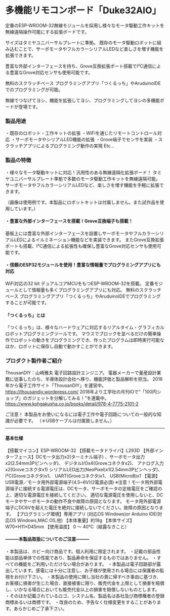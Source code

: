 # 多機能リモコンボード「Duke32AIO」

定番のESP-WROOM-32無線モジュールを採用し様々なモータ駆動工作キットを無線遠隔操作可能にする拡張ボードです。

サイズはタミヤユニバーサルプレートに準拠。
既存のモータ駆動ロボットに組み込むことで、サーボモータやフルカラーシリアルLEDなど楽しさを増す機能を拡張できます。

豊富な外部インターフェースを持ち、Grove互換拡張ポート搭載でI²C通信による豊富なGrove対応センサも使用可能です。

無料のスクラッチベース プログラミングアプリ「つくるっち」やAruduinoIDEでのプログラミングが可能。

無線でつなげてヨシ、機能を拡張してヨシ、プログラミングしてヨシの多機能ボードが登場です。                                                                                

### 製品用途
・既存のロボット・工作キットの拡張
         ・WiFiを通じたリモートコントロール対応
         ・サーボモータやシリアルLED機能の拡張
         ・Grove端子でセンサを実装
         ・スクラッチアプリによるプログラミング動作の実現
Etc…

### 製品の特徴
・様々なモータ駆動キットに対応！汎用性のある無線遠隔化拡張ボード！
タミヤユニバーサルプレート準拠で多数のモータ駆動工作キットを無線遠隔可能。
サーボモータやフルカラーシリアルLEDなど、楽しさを増す機能を手軽に拡張できます。
  
（画像は使用例です。本製品にロボットキットは付属しません。また試作品を使用しています。）

#### ・豊富な外部インターフェースを搭載！Grove互換端子も搭載！
基板上には豊富な外部インターフェースを設置しサーボモータやフルカラーシリアルLEDによるイルミネーション機能などを実装できます。
またGrove互換拡張ポートも搭載、I²C通信による拡張性も確保し豊富なGrove対応センサも使用可能です。
 
#### ・信頼のESP32モジュールを使用！豊富な情報量でプログラミングアプリにも対応
WiFi対応の32 bit デュアルコアMCUをもつESP-WROOM-32を搭載。
定番モジュールとして情報量も多くプログラミングアプリにも対応。
無料のスクラッチベース プログラミングアプリ「つくるっち」やAruduinoIDEでプログラミングすることが可能です。
 
#### 「つくるっち」とは
「つくるっち」は、様々なハードウェアに対応するリアルタイム・グラフィカルロボットプログラミングツールです。
マウスでブロックを並べるだけの簡単操作でロボットの動きをプログラミングでき、作ったプログラムは即時実行可能なほか、ロボットに保存し自動で動かすことができます。
 
### プロダクト製作者ご紹介
ThousanDIY：山崎雅夫
電子回路設計エンジニア。
電器メーカーで量産設計業務に従事したのち、半導体設計会社へ移り、機能評価と製品解析を担当。
2016年から電子工作サイト「ThousanDIY」を運営中。
https://thousandiy.wordpress.com/
2018年より工学社の月刊IOで”「100円ショップ」のガジェットを分解してみる！”を連載中。
https://www.kohgakusha.co.jp/books/detail/978-4-7775-2101-2

ご注意！
本製品をお使いになるには電子工作や電子回路についての一般的な知識が必要です。
（＊USBケーブルは付属致しません。）
________________________________________
#### 基本仕様
【搭載マイコン】ESP-WROOM-32
【搭載モータドライバ】L293D
【外部インターフェース】DCモータ出力x2(ターミナル端子) 、サーボモータ出力x2(2.54mm3Pピンヘッダ)、 デジタルI/Ox4(Groveコネクタx2)、 アナログ入力x2(Groveコネクタx1)
シリアルLED出力(NeoPixel)x1(2.54mm3Pピンヘッダ)、I²C(Groveコネクタ)x1、 UART(Groveコネクタ)x1、 USB(MicroB)x1 
【電源】USB電源／モータ用外部電源端子(4.5~6V)(2電源必須)
※注意！モータ用外部電源端子に接続する電源電圧は、DCモータ、サーボモータの定格電圧をご確認の上、適切な電源電圧を接続してください。
適切な電源電圧を使用しないと、DCモータやサーボモータの動作不良や故障の原因となります。
モータ用外部電源端子にDC6Vを超えた電圧を絶対に接続しないでください。故障の原因となります。
【プログラミング環境】専用アプリ (対応OS Windows)or Arduino IDE(対応OS Windows,MAC OS,他)
【本体重量】約18g
【本体サイズ】W70×H11×D45mm
【使用温度】 0 ～ 40℃（結露なきこと）
#### ―――本製品取扱についてのご注意―――
・本製品は、ホビー向け商品です。個人利用に限定されます。
・記載の部品性能は部品単体での性能であり、製品寿命を保証するものではありません。
・すべての機能をご利用いただけない場合があります。
・本製品は電子回路部が露出しています。感電には十分に注意し、お子様が使用される場合には保護者の監視をお付け下さい。
・本製品の使用に関し当社の責に帰すべき事由に基づき、お客様に損害が生じた場合、直接被害に限り、販売代金を上限として損害を賠償し、いかなる場合においても販売代金以上の損害を賠償しないものとします。
 ・そのほか記載されているロゴ、システム名、製品名は各社及び商標権者の登録商標あるいは商標です。
・改良のため、予告なく仕様変更をすることがあります。あらかじめご了承下さい。
